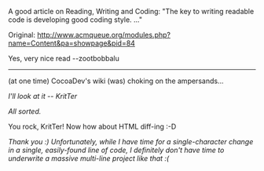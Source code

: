 A good article on Reading, Writing and Coding: "The key to writing readable code is developing good coding style. ..."

Original: http://www.acmqueue.org/modules.php?name=Content&pa=showpage&pid=84

Yes, very nice read --zootbobbalu

----

(at one time) CocoaDev's wiki (was) choking on the ampersands...

*I'll look at it -- KritTer*

*All sorted.*

You rock, KritTer! Now how about HTML diff-ing :-D

*Thank you :) Unfortunately, while I have time for a single-character change in a single, easily-found line of code, I definitely don't have time to underwrite a massive multi-line project like that :(*
